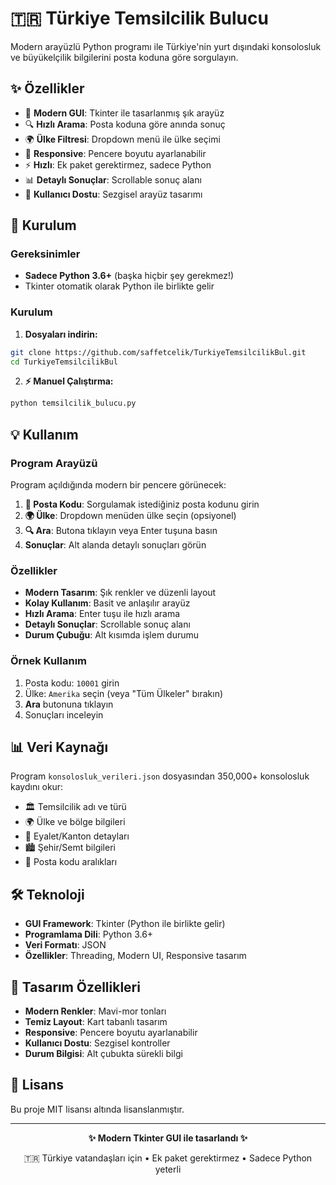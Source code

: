 # 🇹🇷 Türkiye Temsilcilik Bulucu

Modern arayüzlü Python programı ile Türkiye'nin yurt dışındaki konsolosluk ve büyükelçilik bilgilerini posta koduna göre sorgulayın.

## ✨ Özellikler

- 🎨 **Modern GUI**: Tkinter ile tasarlanmış şık arayüz
- 🔍 **Hızlı Arama**: Posta koduna göre anında sonuç
- 🌍 **Ülke Filtresi**: Dropdown menü ile ülke seçimi
- 📱 **Responsive**: Pencere boyutu ayarlanabilir
- ⚡ **Hızlı**: Ek paket gerektirmez, sadece Python
- 📊 **Detaylı Sonuçlar**: Scrollable sonuç alanı
- 🎯 **Kullanıcı Dostu**: Sezgisel arayüz tasarımı

## 🚀 Kurulum

### Gereksinimler

- **Sadece Python 3.6+** (başka hiçbir şey gerekmez!)
- Tkinter otomatik olarak Python ile birlikte gelir

### Kurulum

1. **Dosyaları indirin:**
```bash
git clone https://github.com/saffetcelik/TurkiyeTemsilcilikBul.git
cd TurkiyeTemsilcilikBul
```

2. **⚡ Manuel Çalıştırma:**
```bash
python temsilcilik_bulucu.py
```
## 💡 Kullanım

### Program Arayüzü

Program açıldığında modern bir pencere görünecek:

1. **📮 Posta Kodu**: Sorgulamak istediğiniz posta kodunu girin
2. **🌍 Ülke**: Dropdown menüden ülke seçin (opsiyonel)
3. **🔍 Ara**: Butona tıklayın veya Enter tuşuna basın
4. **Sonuçlar**: Alt alanda detaylı sonuçları görün

### Özellikler

- **Modern Tasarım**: Şık renkler ve düzenli layout
- **Kolay Kullanım**: Basit ve anlaşılır arayüz
- **Hızlı Arama**: Enter tuşu ile hızlı arama
- **Detaylı Sonuçlar**: Scrollable sonuç alanı
- **Durum Çubuğu**: Alt kısımda işlem durumu

### Örnek Kullanım

1. Posta kodu: `10001` girin
2. Ülke: `Amerika` seçin (veya "Tüm Ülkeler" bırakın)
3. **Ara** butonuna tıklayın
4. Sonuçları inceleyin

## 📊 Veri Kaynağı

Program `konsolosluk_verileri.json` dosyasından 350,000+ konsolosluk kaydını okur:

- 🏛️ Temsilcilik adı ve türü
- 🌍 Ülke ve bölge bilgileri
- 📍 Eyalet/Kanton detayları
- 🏙️ Şehir/Semt bilgileri
- 📮 Posta kodu aralıkları

## 🛠️ Teknoloji

- **GUI Framework**: Tkinter (Python ile birlikte gelir)
- **Programlama Dili**: Python 3.6+
- **Veri Formatı**: JSON
- **Özellikler**: Threading, Modern UI, Responsive tasarım

## 🎨 Tasarım Özellikleri

- **Modern Renkler**: Mavi-mor tonları
- **Temiz Layout**: Kart tabanlı tasarım
- **Responsive**: Pencere boyutu ayarlanabilir
- **Kullanıcı Dostu**: Sezgisel kontroller
- **Durum Bilgisi**: Alt çubukta sürekli bilgi

## 📝 Lisans

Bu proje MIT lisansı altında lisanslanmıştır.

---

<div align="center">
  <p><strong>✨ Modern Tkinter GUI ile tasarlandı ✨</strong></p>
  <p>🇹🇷 Türkiye vatandaşları için • Ek paket gerektirmez • Sadece Python yeterli</p>
</div>
